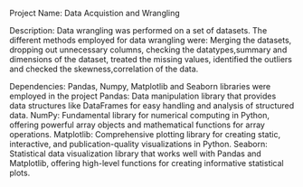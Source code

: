 Project Name: Data Acquistion and Wrangling

Description: Data wrangling was performed on a set of datasets. The different methods employed for data wrangling were: Merging the datasets, dropping out unnecessary columns, checking the datatypes,summary and dimensions of the dataset, treated the missing values, identified the outliers and checked the skewness,correlation of the data. 

Dependencies: Pandas, Numpy, Matplotlib and Seaborn libraries were employed in the project
Pandas: Data manipulation library that provides data structures like DataFrames for easy handling and analysis of structured data.
NumPy: Fundamental library for numerical computing in Python, offering powerful array objects and mathematical functions for array operations.
Matplotlib: Comprehensive plotting library for creating static, interactive, and publication-quality visualizations in Python.
Seaborn: Statistical data visualization library that works well with Pandas and Matplotlib, offering high-level functions for creating informative statistical plots.

